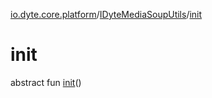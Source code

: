 [io.dyte.core.platform](../index.md)/[IDyteMediaSoupUtils](index.md)/[init](init.md)

# init


abstract fun [init](init.md)()
